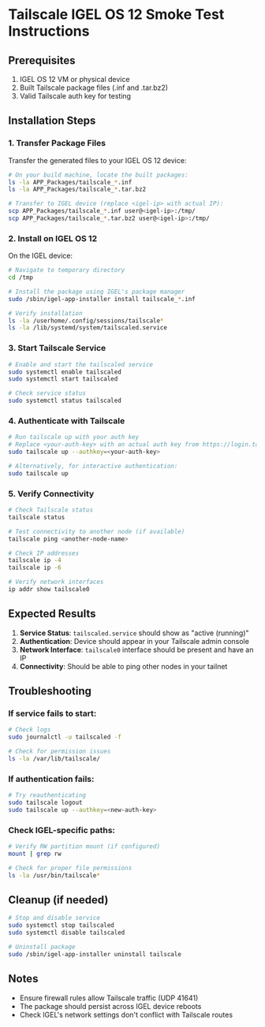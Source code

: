# Tailscale IGEL OS 12 Smoke Test Instructions

## Prerequisites
1. IGEL OS 12 VM or physical device
2. Built Tailscale package files (.inf and .tar.bz2)
3. Valid Tailscale auth key for testing

## Installation Steps

### 1. Transfer Package Files
Transfer the generated files to your IGEL OS 12 device:
```bash
# On your build machine, locate the built packages:
ls -la APP_Packages/tailscale_*.inf
ls -la APP_Packages/tailscale_*.tar.bz2

# Transfer to IGEL device (replace <igel-ip> with actual IP):
scp APP_Packages/tailscale_*.inf user@<igel-ip>:/tmp/
scp APP_Packages/tailscale_*.tar.bz2 user@<igel-ip>:/tmp/
```

### 2. Install on IGEL OS 12
On the IGEL device:
```bash
# Navigate to temporary directory
cd /tmp

# Install the package using IGEL's package manager
sudo /sbin/igel-app-installer install tailscale_*.inf

# Verify installation
ls -la /userhome/.config/sessions/tailscale*
ls -la /lib/systemd/system/tailscaled.service
```

### 3. Start Tailscale Service
```bash
# Enable and start the tailscaled service
sudo systemctl enable tailscaled
sudo systemctl start tailscaled

# Check service status
sudo systemctl status tailscaled
```

### 4. Authenticate with Tailscale
```bash
# Run tailscale up with your auth key
# Replace <your-auth-key> with an actual auth key from https://login.tailscale.com/admin/settings/keys
sudo tailscale up --authkey=<your-auth-key>

# Alternatively, for interactive authentication:
sudo tailscale up
```

### 5. Verify Connectivity
```bash
# Check Tailscale status
tailscale status

# Test connectivity to another node (if available)
tailscale ping <another-node-name>

# Check IP addresses
tailscale ip -4
tailscale ip -6

# Verify network interfaces
ip addr show tailscale0
```

## Expected Results

1. **Service Status**: `tailscaled.service` should show as "active (running)"
2. **Authentication**: Device should appear in your Tailscale admin console
3. **Network Interface**: `tailscale0` interface should be present and have an IP
4. **Connectivity**: Should be able to ping other nodes in your tailnet

## Troubleshooting

### If service fails to start:
```bash
# Check logs
sudo journalctl -u tailscaled -f

# Check for permission issues
ls -la /var/lib/tailscale/
```

### If authentication fails:
```bash
# Try reauthenticating
sudo tailscale logout
sudo tailscale up --authkey=<new-auth-key>
```

### Check IGEL-specific paths:
```bash
# Verify RW partition mount (if configured)
mount | grep rw

# Check for proper file permissions
ls -la /usr/bin/tailscale*
```

## Cleanup (if needed)
```bash
# Stop and disable service
sudo systemctl stop tailscaled
sudo systemctl disable tailscaled

# Uninstall package
sudo /sbin/igel-app-installer uninstall tailscale
```

## Notes
- Ensure firewall rules allow Tailscale traffic (UDP 41641)
- The package should persist across IGEL device reboots
- Check IGEL's network settings don't conflict with Tailscale routes
